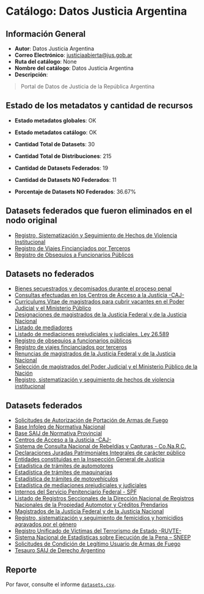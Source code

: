 
# Catálogo: Datos Justicia Argentina

## Información General

- **Autor**: Datos Justicia Argentina
- **Correo Electrónico**: justiciaabierta@jus.gob.ar
- **Ruta del catálogo**: None
- **Nombre del catálogo**: Datos Justicia Argentina
- **Descripción**:

> Portal de Datos de Justicia de la República Argentina

## Estado de los metadatos y cantidad de recursos

- **Estado metadatos globales**: OK
- **Estado metadatos catálogo**: OK
- **Cantidad Total de Datasets**: 30
- **Cantidad Total de Distribuciones**: 215

- **Cantidad de Datasets Federados**: 19
- **Cantidad de Datasets NO Federados**: 11
- **Porcentaje de Datasets NO Federados**: 36.67%

## Datasets federados que fueron eliminados en el nodo original

- [Registro, Sistematización y Seguimiento de Hechos de Violencia Institucional](http://datos.jus.gob.ar/dataset/registro-sistematizacin-y-seguimiento-de-hechos-de-violencia-institucional)
- [Registro de Viajes Fincianciados por Terceros](https://www.argentina.gob.ar/consultar-sobre-regimen-de-obsequios-funcionarios-publicos)
- [Registro de Obsequios a Funcionarios Públicos](https://www.argentina.gob.ar/consultar-sobre-regimen-de-obsequios-funcionarios-publicos)

## Datasets no federados

- [Bienes secuestrados y decomisados durante el proceso penal]()
- [Consultas efectuadas en los Centros de Acceso a la Justicia -CAJ-]()
- [Curriculums Vitae de magistrados para cubrir vacantes en el Poder Judicial y el Ministerio Público]()
- [Designaciones de magistrados de la Justicia Federal y de la Justicia Nacional]()
- [Listado de mediadores]()
- [Listado de mediaciones prejudiciales y judiciales. Ley 26.589]()
- [Registro de obsequios a funcionarios públicos](https://www.argentina.gob.ar/consultar-sobre-regimen-de-obsequios-funcionarios-publicos)
- [Registro de viajes fincianciados por terceros](https://www.argentina.gob.ar/consultar-sobre-regimen-de-obsequios-funcionarios-publicos)
- [Renuncias de magistrados de la Justicia Federal y de la Justicia Nacional]()
- [Selección de magistrados del Poder Judicial y el Ministerio Público de la Nación]()
- [Registro, sistematización y seguimiento de hechos de violencia institucional]()

## Datasets federados

- [Solicitudes de Autorización de Portación de Armas de Fuego]()
- [Base Infoleg de Normativa Nacional](http://www.infoleg.gob.ar)
- [Base SAIJ de Normativa Provincial]()
- [Centros de Acceso a la Justicia -CAJ-](http://www.jus.gob.ar/accesoalajusticia.aspx)
- [Sistema de Consulta Nacional de Rebeldías y Capturas - Co.Na.R.C.]()
- [Declaraciones Juradas Patrimoniales Integrales de carácter público](https://www2.jus.gov.ar/consultaddjj)
- [Entidades constituidas en la Inspección General de Justicia]()
- [Estadística de trámites de automotores](http://www.dnrpa.gov.ar)
- [Estadística de trámites de maquinarias](http://www.dnrpa.gov.ar)
- [Estadística de trámites de motovehículos](http://www.dnrpa.gov.ar)
- [Estadística de mediaciones prejudiciales y judiciales]()
- [Internos del Servicio Penitenciario Federal - SPF]()
- [Listado de Registros Seccionales de la Dirección Nacional de Registros Nacionales de la Propiedad Automotor y Créditos Prendarios](http://www.dnrpa.gov.ar)
- [Magistrados de la Justicia Federal y de la Justicia Nacional]()
- [Registro, sistematización y seguimiento de femicidios y homicidios agravados por el género]()
- [Registro Unificado de Víctimas del Terrorismo de Estado -RUVTE-](http://www.jus.gob.ar/derechoshumanos/areas-tematicas/ruvte.aspx)
- [Sistema Nacional de Estadísticas sobre Ejecución de la Pena – SNEEP]()
- [Solicitudes de Condición de Legítimo Usuario de Armas de Fuego]()
- [Tesauro SAIJ de Derecho Argentino]()

## Reporte

Por favor, consulte el informe [`datasets.csv`](datasets.csv).
